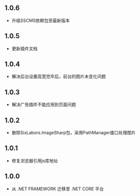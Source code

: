 ## 1.0.6
* 升级SSCMS依赖包至最新版本

## 1.0.5
* 更新插件文档

## 1.0.4
* 解决后台设置高宽完毕后，前台的图片未变化问题

## 1.0.3
* 解决广告插件不能应用到页面问题

## 1.0.2
* 删除SixLabors.ImageSharp包，采用PathManager接口处理图片

## 1.0.1
* 修复浏览器引用js库地址

## 1.0.0
* 从 .NET FRAMEWORK 迁移至 .NET CORE 平台